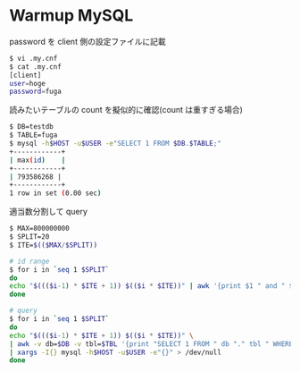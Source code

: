 # Warmup MySQL

password を client 側の設定ファイルに記載
```bash
$ vi .my.cnf
$ cat .my.cnf
[client]
user=hoge
password=fuga
```

読みたいテーブルの count を擬似的に確認(count は重すぎる場合)
```bash
$ DB=testdb
$ TABLE=fuga
$ mysql -h$HOST -u$USER -e"SELECT 1 FROM $DB.$TABLE;"
+------------+
| max(id)    |
+------------+
| 793586268 |
+------------+
1 row in set (0.00 sec)
```

適当数分割して query
```bash
$ MAX=800000000
$ SPLIT=20
$ ITE=$(($MAX/$SPLIT))

# id range
$ for i in `seq 1 $SPLIT`
do
echo "$((($i-1) * $ITE + 1)) $(($i * $ITE))" | awk '{print $1 " and " $2}'
done

# query
$ for i in `seq 1 $SPLIT`
do
echo "$((($i-1) * $ITE + 1)) $(($i * $ITE))" \
| awk -v db=$DB -v tbl=$TBL '{print "SELECT 1 FROM " db "." tbl " WHERE id BETWEEN " $1 " AND " $2 ";"}' \
| xargs -I{} mysql -h$HOST -u$USER -e"{}" > /dev/null
done
```

